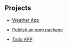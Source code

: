 ## Projects

- [Weather App](https://github.com/ndjerrou/playing_with_axios)

- [Publish an npm package](https://github.com/ndjerrou/publish_npm_package_3wa)

- [Todo APP](https://github.com/ndjerrou/todos_from_scratch)
